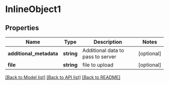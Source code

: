 # InlineObject1

## Properties
Name | Type | Description | Notes
------------ | ------------- | ------------- | -------------
**additional_metadata** | **string** | Additional data to pass to server | [optional] 
**file** | **string** | file to upload | [optional] 

[[Back to Model list]](../README.md#documentation-for-models) [[Back to API list]](../README.md#documentation-for-api-endpoints) [[Back to README]](../README.md)


